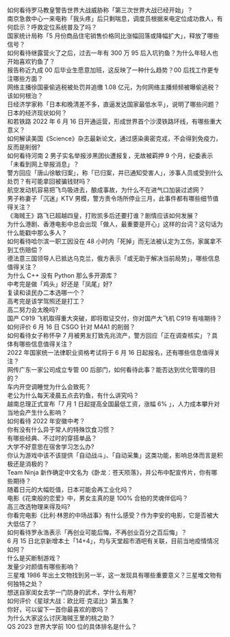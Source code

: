 如何看待罗马教皇警告世界大战威胁称「第三次世界大战已经开始」？  
南京急救中心一来电称「我头疼」后只剩喘息，调度员根据来电定位成功救人，有何启示？呼救定位系统普及了吗？  
国家统计局称「5 月份商品住宅销售价格同比涨幅回落或降幅扩大」，释放了哪些信号？  
如何看待继露营火了之后，过去一年有 300 万 95 后入坑钓鱼？为什么年轻人也开始喜欢钓鱼了？  
报告称近九成 00 后毕业生愿意加班，这反映了一种什么趋势？00 后找工作更专注哪些方面？  
网络主播徐国豪偷逃税被处罚并追缴 1.08 亿元，为何网络主播频频被曝偷逃税？该如何根治？  
日经济学家称「日本和晚清差不多，直逼发达国家最低水平」，说明了哪些问题？日本的经济现状如何？  
和若铁路 2022 年 6 月 16 日开通运营，形成世界首个沙漠铁路环线，有哪些重大意义？  
如何解读美国《Science》杂志最新论文，通过感染奥密克戎，不会得到免疫力，反而是削弱?  
如何看待河南 2 男子实名举报涉黑团伙遭报复，无故被羁押 9 个月，纪委表示「未看到网上举报消息」？  
警方回应「唐山徐敏归案」，称「已归案，并已通知受害人」，涉事人员或受到什么处罚？有可能拿回被骗钱财吗？  
航空发动机容易把飞鸟吸进去，酿成事故，为什么不在进气口加装过滤网？  
男子称妻子「沉迷」KTV 男模，警方责令场所停业三月，此事件都有哪些细节值得关注？  
《海贼王》路飞已超越四皇，打败凯多后还要打谁？剧情应该如何发展？  
为什么港剧、香港电影中总会出现「做人，最重要是开心」这样的台词？这句话为什么能戳中那么多人？  
如何看待哈尔滨一职工因没在 48 小时内「死掉」而无法被认定为工伤，家属拿不到工伤赔偿？  
德法意三国领导人已抵达乌克兰，俄方表示「或无助于解决当前局势」，哪些信息值得关注？  
为什么 C++ 没有 Python 那么多开源库？  
中考完是做「鸡头」好还是「凤尾」好?  
复读和读民办二本选哪一个？  
高考完是该学驾照还是打工？  
高二努力会太晚吗?  
国产 C919 飞机取得重大突破，即将取证交付，你对国产大飞机 C919 有啥期待？  
如何评价 6 月 16 日 CSGO 针对 M4A1 的削弱？  
如何看待女子称怀孕 7 月被男友打致先兆流产，警方回应「正在调查核实」？具体有哪些信息值得关注？  
2022 年国家统一法律职业资格考试将于 6 月 16 日起报名，还有哪些信息值得关注？  
网传广东一家公司成立专管 00 后部门，如何看待此事？能否达到优化管理的目的？  
车内开空调睡觉为什么会致死？  
老公为什么每天凌晨五点去钓鱼，有什么讲究吗？  
越南总理正式宣布「7 月 1 日起提高全国最低工资，涨幅 6% 」，人力成本攀升对当地会产生什么影响？  
如何看待 2022 年安徽中考？  
你有没有什么异于常人的特殊饮食习惯？  
有哪些经典、不过时的穿搭单品？  
大学不好意思在宿舍学习怎么办?  
你认为游戏中该不该提供「自动战斗」、「自动采集」这类功能，影响总体而言是积极还是消极的？  
Team Ninja 新作确定中文名为《卧龙：苍天陨落》，并公布中配宣传片，你有哪些期待？  
随着日元的大幅贬值，日本可能会再工业化吗？  
电影《花束般的恋爱》中，男女主真的是 100% 合拍的灵魂伴侣吗？  
高三改选物理来得及吗?  
你看完电影《比利·林恩的中场战事》有什么感受？作为李安的电影，它是否被大大低估了？  
如何看待罗永浩表示「再创业可能后悔，不再创业百分之百后悔」？  
6 月 15 日北京新增本土「14+4」，均与天堂超市酒吧有关联，目前当地疫情情况如何？  
什么是买断制游戏？  
发量少对颜值有哪些影响？  
三星堆 1986 年出土文物找到另一半，这一发现具有哪些重要意义？三星堆文物有何独特之处？  
想送自家闺女去学一门防身的武术，学什么有用?  
如何评价《星球大战：欧比旺·克诺比》第五集？  
你好，可以留下一首你最喜欢的歌吗？  
为什么大家这么讨厌海贼王里的桃之助？  
QS 2023 世界大学前 100 位的具体排名是什么？  
